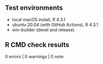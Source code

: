 ## Test environments

* local macOS install, R 4.3.1
* ubuntu 20.04 (with GitHub Actions), R 4.3.1
* win-builder (devel and release)

## R CMD check results

0 errors | 0 warnings | 0 note
